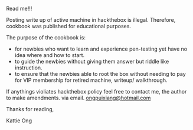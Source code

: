 Read me!!!

Posting write up of active machine in hackthebox is illegal. Therefore, cookbook was published for educational purposes. 

The purpose of the cookbook is: 
- for newbies who want to learn and experience pen-testing yet have no idea where and how to start. 
- to guide the newbies without giving them answer but riddle like instruction. 
- to ensure that the newbies able to root the box without needing to pay for VIP membership for retired machine, writeup/ walkthrough. 

If anythings violiates hackthebox policy feel free to contact me, the author to make amendments. via email. ongpuixiang@hotmail.com  


Thanks for reading, 

Kattie Ong 

